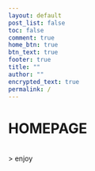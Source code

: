 ```yaml
---
layout: default
post_list: false
toc: false
comment: true
home_btn: true
btn_text: true
footer: true
title: ""
author: ""
encrypted_text: true
permalink: /
---
```


# HOMEPAGE

<br>
> enjoy
